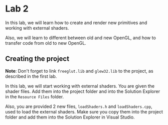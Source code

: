# Lab 2

In this lab, we will learn how to create and render new primitives and working with external shaders.

Also, we will learn to different between old and new OpenGL, and how to transfer code from old to new OpenGL.

## Creating the project

**Note**: Don't forget to link `freeglut.lib` and `glew32.lib` to the project, as described in the first lab.

In this lab, we will start working with external shaders. You are given the shader files. Add them into the project folder and into the Solution Explorer in the `Resource Files` folder.

Also, you are provided 2 new files, `loadShaders.h` and `loadShaders.cpp`, used to load the external shaders. Make sure you copy them into the project folder and add them into the Solution Explorer in Visual Studio.
